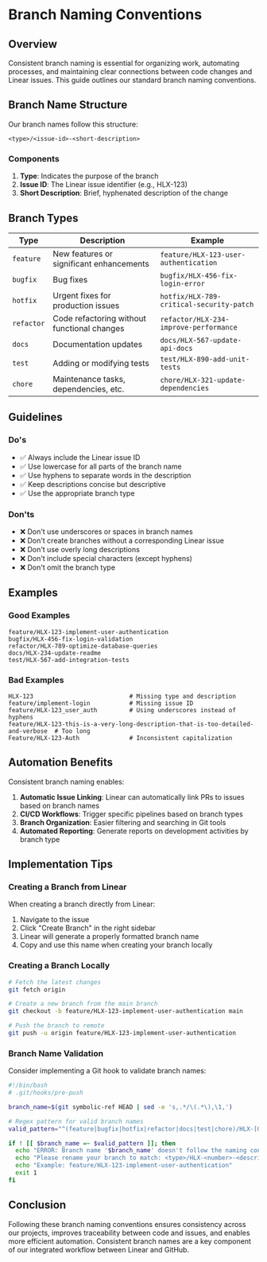 # Branch Naming Conventions

## Overview

Consistent branch naming is essential for organizing work, automating processes, and maintaining clear connections between code changes and Linear issues. This guide outlines our standard branch naming conventions.

## Branch Name Structure

Our branch names follow this structure:

```
<type>/<issue-id>-<short-description>
```

### Components

1. **Type**: Indicates the purpose of the branch
2. **Issue ID**: The Linear issue identifier (e.g., HLX-123)
3. **Short Description**: Brief, hyphenated description of the change

## Branch Types

| Type | Description | Example |
|------|-------------|---------|
| `feature` | New features or significant enhancements | `feature/HLX-123-user-authentication` |
| `bugfix` | Bug fixes | `bugfix/HLX-456-fix-login-error` |
| `hotfix` | Urgent fixes for production issues | `hotfix/HLX-789-critical-security-patch` |
| `refactor` | Code refactoring without functional changes | `refactor/HLX-234-improve-performance` |
| `docs` | Documentation updates | `docs/HLX-567-update-api-docs` |
| `test` | Adding or modifying tests | `test/HLX-890-add-unit-tests` |
| `chore` | Maintenance tasks, dependencies, etc. | `chore/HLX-321-update-dependencies` |

## Guidelines

### Do's

- ✅ Always include the Linear issue ID
- ✅ Use lowercase for all parts of the branch name
- ✅ Use hyphens to separate words in the description
- ✅ Keep descriptions concise but descriptive
- ✅ Use the appropriate branch type

### Don'ts

- ❌ Don't use underscores or spaces in branch names
- ❌ Don't create branches without a corresponding Linear issue
- ❌ Don't use overly long descriptions
- ❌ Don't include special characters (except hyphens)
- ❌ Don't omit the branch type

## Examples

### Good Examples

```
feature/HLX-123-implement-user-authentication
bugfix/HLX-456-fix-login-validation
refactor/HLX-789-optimize-database-queries
docs/HLX-234-update-readme
test/HLX-567-add-integration-tests
```

### Bad Examples

```
HLX-123                           # Missing type and description
feature/implement-login           # Missing issue ID
feature/HLX-123_user_auth         # Using underscores instead of hyphens
feature/HLX-123-this-is-a-very-long-description-that-is-too-detailed-and-verbose  # Too long
Feature/HLX-123-Auth              # Inconsistent capitalization
```

## Automation Benefits

Consistent branch naming enables:

1. **Automatic Issue Linking**: Linear can automatically link PRs to issues based on branch names
2. **CI/CD Workflows**: Trigger specific pipelines based on branch types
3. **Branch Organization**: Easier filtering and searching in Git tools
4. **Automated Reporting**: Generate reports on development activities by branch type

## Implementation Tips

### Creating a Branch from Linear

When creating a branch directly from Linear:

1. Navigate to the issue
2. Click "Create Branch" in the right sidebar
3. Linear will generate a properly formatted branch name
4. Copy and use this name when creating your branch locally

### Creating a Branch Locally

```bash
# Fetch the latest changes
git fetch origin

# Create a new branch from the main branch
git checkout -b feature/HLX-123-implement-user-authentication main

# Push the branch to remote
git push -u origin feature/HLX-123-implement-user-authentication
```

### Branch Name Validation

Consider implementing a Git hook to validate branch names:

```bash
#!/bin/bash
# .git/hooks/pre-push

branch_name=$(git symbolic-ref HEAD | sed -e 's,.*/\(.*\),\1,')

# Regex pattern for valid branch names
valid_pattern="^(feature|bugfix|hotfix|refactor|docs|test|chore)/HLX-[0-9]+-[a-z0-9-]+$"

if ! [[ $branch_name =~ $valid_pattern ]]; then
  echo "ERROR: Branch name '$branch_name' doesn't follow the naming convention."
  echo "Please rename your branch to match: <type>/HLX-<number>-<description>"
  echo "Example: feature/HLX-123-implement-user-authentication"
  exit 1
fi
```

## Conclusion

Following these branch naming conventions ensures consistency across our projects, improves traceability between code and issues, and enables more efficient automation. Consistent branch names are a key component of our integrated workflow between Linear and GitHub.


